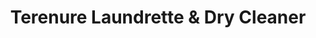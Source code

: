 ---
title: "Terenure Laundrette & Dry Cleaner"
url: /dublin/terenure-laundrette-und-dry-cleaner/
shop: Wäscherei
---